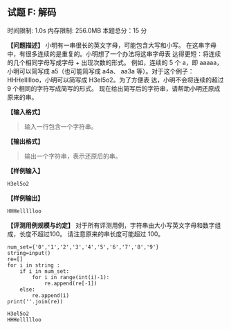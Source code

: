 ## 试题 F: 解码

时间限制: 1.0s 内存限制: 256.0MB 本题总分：15 分

**【问题描述】**
小明有一串很长的英文字母，可能包含大写和小写。
在这串字母中，有很多连续的是重复的。小明想了一个办法将这串字母表
达得更短：将连续的几个相同字母写成字母 + 出现次数的形式。
例如，连续的 5 个 a，即 aaaaa，小明可以简写成 a5（也可能简写成 a4a、
aa3a 等）。对于这个例子：HHHellllloo，小明可以简写成 H3el5o2。为了方便表
达，小明不会将连续的超过 9 个相同的字符写成简写的形式。
现在给出简写后的字符串，请帮助小明还原成原来的串。

**【输入格式】**

> 输入一行包含一个字符串。

**【输出格式】**

> 输出一个字符串，表示还原后的串。

**【样例输入】**

```python
H3el5o2
```

**【样例输出】**

```python
HHHellllloo
```

**【评测用例规模与约定】**
对于所有评测用例，字符串由大小写英文字母和数字组成，长度不超过100。
请注意原来的串长度可能超过 100。



```
num_set={'0','1','2','3','4','5','6','7','8','9'}
string=input()
re=[]
for i in string :
    if i in num_set:
        for i in range(int(i)-1):
            re.append(re[-1])
    else:
        re.append(i)
print(''.join(re))
```

    H3el5o2
    HHHellllloo

